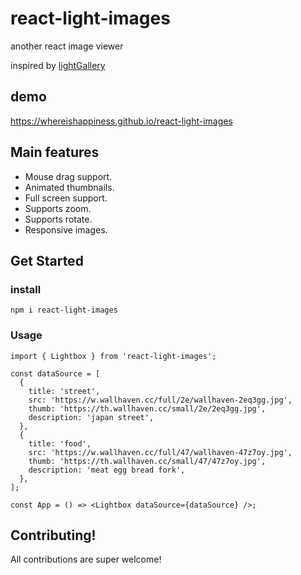 # react-light-images

another react image viewer

inspired by [lightGallery](https://github.com/sachinchoolur/lightGallery)

## demo

https://whereishappiness.github.io/react-light-images

## Main features

* Mouse drag support.
* Animated thumbnails.
* Full screen support.
* Supports zoom.
* Supports rotate.
* Responsive images.

## Get Started

### install

```
npm i react-light-images
```

### Usage

```
import { Lightbox } from 'react-light-images';

const dataSource = [
  {
    title: 'street',
    src: 'https://w.wallhaven.cc/full/2e/wallhaven-2eq3gg.jpg',
    thumb: 'https://th.wallhaven.cc/small/2e/2eq3gg.jpg',
    description: 'japan street',
  },
  {
    title: 'food',
    src: 'https://w.wallhaven.cc/full/47/wallhaven-47z7oy.jpg',
    thumb: 'https://th.wallhaven.cc/small/47/47z7oy.jpg',
    description: 'meat egg bread fork',
  },
];

const App = () => <Lightbox dataSource={dataSource} />;
```

## Contributing!

All contributions are super welcome!